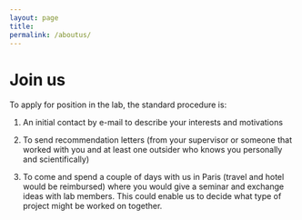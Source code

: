 ```yaml
---
layout: page
title:
permalink: /aboutus/
---
```



Join us
=======
To apply for position in the lab, the standard procedure is:

1. An initial contact by e-mail to describe your interests and motivations

2. To send recommendation letters (from your supervisor or someone that worked with you and at least one outsider who knows you personally and scientifically)

3. To come and spend a couple of days with us in Paris (travel and hotel would be reimbursed) where you would give a seminar and exchange ideas with lab members. This could enable us to decide what type of project might be worked on together.